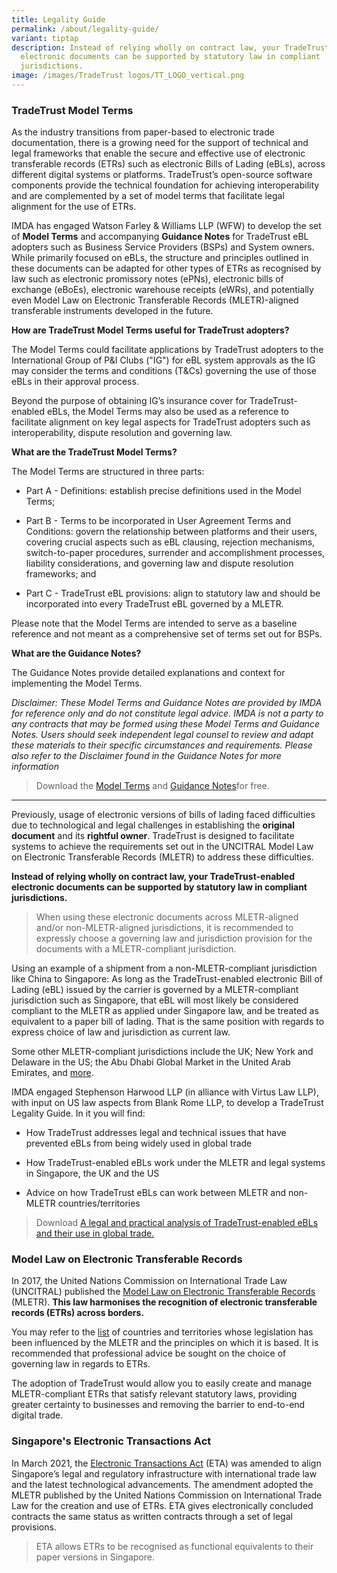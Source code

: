 ```yaml
---
title: Legality Guide
permalink: /about/legality-guide/
variant: tiptap
description: Instead of relying wholly on contract law, your TradeTrust-enabled
  electronic documents can be supported by statutory law in compliant
  jurisdictions.
image: /images/TradeTrust logos/TT_LOGO_vertical.png
---
```

<h3>TradeTrust Model Terms</h3>
<p>As the industry transitions from paper-based to electronic trade documentation,
there is a growing need for the support of technical and legal frameworks
that enable the secure and effective use of electronic transferable records
(ETRs) such as electronic Bills of Lading (eBLs), across different digital
systems or platforms. TradeTrust’s open-source software components provide
the technical foundation for achieving interoperability and are complemented
by a set of model terms that facilitate legal alignment for the use of
ETRs.</p>
<p>IMDA has engaged Watson Farley &amp; Williams LLP (WFW) to develop the
set of <strong>Model Terms</strong> and accompanying <strong>Guidance Notes</strong> for
TradeTrust eBL adopters such as Business Service Providers (BSPs) and System
owners. While primarily focused on eBLs, the structure and principles outlined
in these documents can be adapted for other types of ETRs as recognised
by law such as electronic promissory notes (ePNs), electronic bills of
exchange (eBoEs), electronic warehouse receipts (eWRs), and potentially
even Model Law on Electronic Transferable Records (MLETR)-aligned transferable
instruments developed in the future.</p>
<p></p>
<p><strong>How are TradeTrust Model Terms useful for TradeTrust adopters?</strong>
</p>
<p>The Model Terms could facilitate applications by TradeTrust adopters to
the International Group of P&amp;I Clubs ("IG") for eBL system approvals
as the IG may consider the terms and conditions (T&amp;Cs) governing the
use of those eBLs in their approval process.</p>
<p>Beyond the purpose of obtaining IG’s insurance cover for TradeTrust-enabled
eBLs, the Model Terms may also be used as a reference to facilitate alignment
on key legal aspects for TradeTrust adopters such as interoperability,
dispute resolution and governing law.</p>
<p><strong>What are the TradeTrust Model Terms?</strong>
</p>
<p>The Model Terms are structured in three parts:</p>
<ul data-tight="true" class="tight">
<li>
<p>Part A - Definitions: establish precise definitions used in the Model
Terms;</p>
</li>
<li>
<p>Part B - Terms to be incorporated in User Agreement Terms and Conditions:
govern the relationship between platforms and their users, covering crucial
aspects such as eBL clausing, rejection mechanisms, switch-to-paper procedures,
surrender and accomplishment processes, liability considerations, and governing
law and dispute resolution frameworks; and</p>
</li>
<li>
<p>Part C - TradeTrust eBL provisions: align to statutory law and should
be incorporated into every TradeTrust eBL governed by a MLETR.</p>
</li>
</ul>
<p>Please note that the Model Terms are intended to serve as a baseline reference
and not meant as a comprehensive set of terms set out for BSPs.</p>
<p><strong>What are the Guidance Notes?</strong>
</p>
<p>The Guidance Notes provide detailed explanations and context for implementing
the Model Terms. &nbsp;</p>
<p><em>Disclaimer: These Model Terms and Guidance Notes are provided by IMDA for reference only and do not constitute legal advice. IMDA is not a party to any contracts that may be formed using these Model Terms and Guidance Notes. Users should seek independent legal counsel to review and adapt these materials to their specific circumstances and requirements. Please also refer to the Disclaimer found in the Guidance Notes for more information</em>
</p>
<blockquote>
<p>Download the <a href="/files/TradeTrust_Model_Terms.pdf" rel="noopener nofollow" target="_blank">Model Terms</a> and
<a href="/files/Guidance_Notes_for_TradeTrust_Model_Terms.pdf" rel="noopener nofollow" target="_blank">Guidance Notes</a>for free.</p>
</blockquote>
<p></p>
<p></p>
<hr>
<p></p>
<p>Previously, usage of electronic versions of bills of lading faced difficulties
due to technological and legal challenges in establishing the <strong>original document</strong> and
its <strong>rightful owner</strong>. TradeTrust is designed to facilitate
systems to achieve the requirements set out in the UNCITRAL Model Law on
Electronic Transferable Records (MLETR) to address these difficulties.</p>
<p><strong>Instead of relying wholly on contract law, your TradeTrust-enabled electronic documents can be supported by statutory law in compliant jurisdictions.</strong>
</p>
<blockquote>
<p>When using these electronic documents across MLETR-aligned and/or non-MLETR-aligned
jurisdictions, it is recommended to expressly choose a governing law and
jurisdiction provision for the documents with a MLETR-compliant jurisdiction.</p>
</blockquote>
<p>Using an example of a shipment from a non-MLETR-compliant jurisdiction
like China to Singapore: As long as the TradeTrust-enabled electronic Bill
of Lading (eBL) issued by the carrier is governed by a MLETR-compliant
jurisdiction such as Singapore, that eBL will most likely be considered
compliant to the MLETR as applied under Singapore law, and be treated as
equivalent to a paper bill of lading. That is the same position with regards
to express choice of law and jurisdiction as current law.</p>
<p>Some other MLETR-compliant jurisdictions include<strong> </strong>the<strong> </strong>UK;
New York and Delaware in the US; the Abu Dhabi Global Market in the United
Arab Emirates, and <a href="https://uncitral.un.org/en/texts/ecommerce/modellaw/electronic_transferable_records/status" rel="noopener noreferrer nofollow" target="_blank">more</a>.</p>
<p>IMDA engaged Stephenson Harwood LLP (in alliance with Virtus Law LLP),
with input on US law aspects from Blank Rome LLP, to develop a TradeTrust
Legality Guide. In it you will find:</p>
<ul data-tight="true" class="tight">
<li>
<p>How TradeTrust addresses legal and technical issues that have prevented
eBLs from being widely used in global trade</p>
</li>
<li>
<p>How TradeTrust-enabled eBLs work under the MLETR and legal systems in
Singapore, the UK and the US</p>
</li>
<li>
<p>Advice on how TradeTrust eBLs can work between MLETR and non-MLETR countries/territories</p>
<p></p>
</li>
</ul>
<blockquote>
<p>Download <a href="/files/TradeTrust_Legal_Analysis_Article.pdf" rel="noopener noreferrer nofollow" target="_blank">A legal and practical analysis of TradeTrust-enabled eBLs and their use in global trade.</a>
</p>
<p></p>
</blockquote>
<p></p>
<h3><strong>Model Law on Electronic Transferable Records</strong></h3>
<p>In 2017, the United Nations Commission on International Trade Law (UNCITRAL)
published the <a href="https://uncitral.un.org/en/texts/ecommerce/modellaw/electronic_transferable_records" rel="noopener noreferrer nofollow" target="_blank">Model Law on Electronic Transferable Records</a> (MLETR). <strong>This law harmonises the recognition of electronic transferable records (ETRs) across borders.&nbsp;</strong>
</p>
<p>You may refer to the <a href="https://uncitral.un.org/en/texts/ecommerce/modellaw/electronic_transferable_records/status" rel="noopener noreferrer nofollow" target="_blank">list</a> of
countries and territories whose legislation has been influenced by the
MLETR and the principles on which it is based. It is recommended that professional
advice be sought on the choice of governing law in regards to ETRs.</p>
<p>The adoption of TradeTrust would allow you to easily create and manage
MLETR-compliant ETRs that satisfy relevant statutory laws, providing greater
certainty to businesses and removing the barrier to end-to-end digital
trade.</p>
<h3><strong>Singapore's Electronic Transactions Act</strong></h3>
<p>In March 2021, the <a href="https://www.imda.gov.sg/regulations-and-licensing-listing/electronic-transactions-act-and-regulations" rel="noopener noreferrer nofollow" target="_blank">Electronic Transactions Act</a> (ETA)
was amended to align Singapore’s legal and regulatory infrastructure with
international trade law and the latest technological advancements. The
amendment adopted the MLETR published by the United Nations Commission
on International Trade Law for the creation and use of ETRs. ETA gives
electronically concluded contracts the same status as written contracts
through a set of legal provisions.</p>
<blockquote>
<p>ETA allows ETRs to be recognised as functional equivalents to their paper
versions in Singapore.</p>
</blockquote>
<p></p>
<p></p>